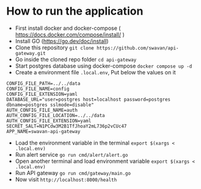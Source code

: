 # How to run the application
- First install docker and docker-compose ( https://docs.docker.com/compose/install/ )
- Install GO (https://go.dev/doc/install)
- Clone this repository `git clone https://github.com/swavan/api-gateway.git`
- Go inside the cloned repo folder `cd api-gateway`
- Start postgres database using docker-compose `docker compose up -d`
- Create a environment file `.local.env`, Put below the values on it
```
CONFIG_FILE_PATH=../../data
CONFIG_FILE_NAME=config
CONFIG_FILE_EXTENSION=yaml
DATABASE_URL="user=postgres host=localhost password=postgres dbname=postgres sslmode=disable"
AUTH_CONFIG_FILE_NAME=auth
AUTH_CONFIG_FILE_LOCATION=../../data
AUTH_CONFIG_FILE_EXTENSION=yaml
SECRET_SALT=N1PCdw3M2B1TfJhoaY2mL736p2vCUc47
APP_NAME=swavan-api-gateway
```
- Load the environment variable in the terminal `export $(xargs < .local.env)`
- Run alert service `go run cmd/alert/alert.go`
- Open another terminal and load environment variable `export $(xargs < .local.env)`
- Run API gateway `go run cmd/gateway/main.go`
- Now visit `http://localhost:8000/health`

~~~~You manage to run application~~~~~



